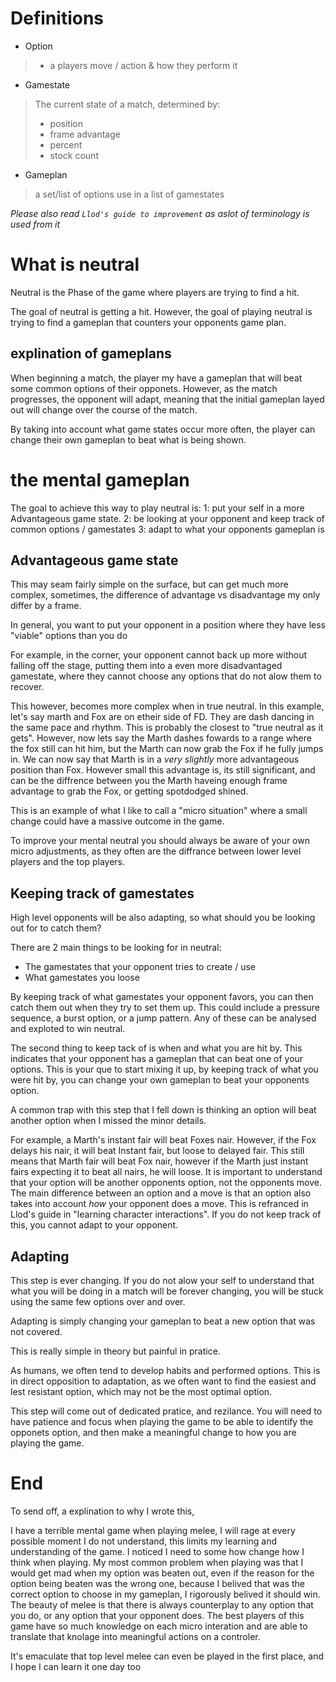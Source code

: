 # Definitions
- Option
> - a players move / action & how they perform it
- Gamestate
> The current state of a match, determined by:
> - position
> - frame advantage
> - percent
> - stock count
- Gameplan
> a set/list of options use in a list of gamestates

*Please also read `Llod's guide to improvement` as aslot of terminology is used from it*

# What is neutral
Neutral is the Phase of the game where players are trying to find a hit.

The goal of neutral is getting a hit.
However, the goal of playing neutral is trying to find a gameplan that counters your opponents game plan.

## explination of gameplans

When beginning a match, the player my have a gameplan that will beat some common options of their opponets. However, as the match progresses, the opponent will adapt, meaning that the initial gameplan layed out will change over the course of the match.

By taking into account what game states occur more often, the player can change their own gameplan to beat what is being shown.

# the mental gameplan

The goal to achieve this way to play neutral is:
1: put your self in a more Advantageous game state.
2: be looking at your opponent and keep track of common options / gamestates
3: adapt to what your opponents gameplan is

## Advantageous game state
This may seam fairly simple on the surface, but can get much more complex, sometimes, the difference of advantage vs disadvantage my only differ by a frame.

In general, you want to put your opponent in a position where they have less "viable" options than you do

For example, in the corner, your opponent cannot back up more without falling off the stage, putting them into a even more disadvantaged gamestate, where they cannot choose any options that do not alow them to recover.

This however, becomes more complex when in true neutral.
In this example, let's say marth and Fox are on etheir side of FD. They are dash dancing in the same pace and rhythm. This is probably the closest to "true neutral as it gets".
However, now lets say the Marth dashes fowards to a range where the fox still can hit him, but the Marth can now grab the Fox if he fully jumps in.
We can now say that Marth is in a *very slightly* more advantageous position than Fox.
However small this advantage is, its still significant, and can be the diffrence between you the Marth haveing enough frame advantage to grab the Fox, or getting spotdodged shined.

This is an example of what I like to call a "micro situation" where a small change could have a massive outcome in the game.

To improve your mental neutral you should always be aware of your own micro adjustments, as they often are the diffrance between lower level players and the top players.

## Keeping track of gamestates

High level opponents will be also adapting, so what should you be looking out for to catch them?

There are 2 main things to be looking for in neutral:
- The gamestates that your opponent tries to create / use
- What gamestates you loose

By keeping track of what gamestates your opponent favors, you can then catch them out when they try to set them up.
This could include a pressure sequence, a burst option, or a jump pattern. Any of these can be analysed and exploted to win neutral.

The second thing to keep tack of is when and what you are hit by. This indicates that your opponent has a gameplan that can beat one of your options.
This is your que to start mixing it up, by keeping track of what you were hit by, you can change your own gameplan to beat your opponents option.

A common trap with this step that I fell down is thinking an option will beat another option when I missed the minor details.

For example, a Marth's instant fair will beat Foxes nair. However, if the Fox delays his nair, it will beat Instant fair, but loose to delayed fair. This still means that Marth fair will beat Fox nair, however if the Marth just instant fairs expecting it to beat all nairs, he will loose.
It is important to understand that your option will be another opponents option, not the opponents move.
The main difference between an option and a move is that an option also takes into account *how* your opponent does a move. This is refranced in Llod's guide in "learning character interactions". If you do not keep track of this, you cannot adapt to your opponent.

## Adapting

This step is ever changing. If you do not alow your self to understand that what you will be doing in a match will be forever changing, you will be stuck using the same few options over and over.

Adapting is simply changing your gameplan to beat a new option that was not covered.

This is really simple in theory but painful in pratice.

As humans, we often tend to develop habits and performed options. This is in direct opposition to adaptation, as we often want to find the easiest and lest resistant option, which may not be the most optimal option.

This step will come out of dedicated pratice, and rezilance. You will need to have patience and focus when playing the game to be able to identify the opponets option, and then make a meaningful change to how you are playing the game.

# End
To send off, a explination to why I wrote this,

I have a terrible mental game when playing melee,
I will rage at every possible moment I do not understand, this limits my learning and understanding of the game. I noticed I need to some how change how I think when playing. My most common problem when playing was that I would get mad when my option was beaten out, even if the reason for the option being beaten was the wrong one, because I belived that was the correct option to choose in my gameplan, I rigorously belived it should win.
The beauty of melee is that there is always counterplay to any option that you do, or any option that your opponent does. The best players of this game have so much knowledge on each micro interation and are able to translate that knolage into meaningful actions on a controler.

It's emaculate that top level melee can even be played in the first place, and I hope I can learn it one day too